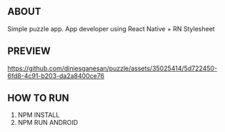 ## ABOUT
Simple puzzle app. App developer using React Native + RN Stylesheet

## PREVIEW
https://github.com/diniesganesan/puzzle/assets/35025414/5d722450-6fd8-4c91-b203-da2a8400ce76

## HOW TO RUN
1. NPM INSTALL
2. NPM RUN ANDROID
